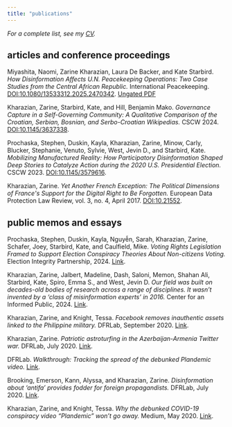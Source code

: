 ```yaml
---
title: "publications"
---
```


*For a complete list, see my [CV](https://zarine.net/kharazian_cv.pdf).* 

## articles and conference proceedings 

Miyashita, Naomi, Zarine Kharazian, Laura De Backer, and Kate Starbird. *How
Disinformation Affects U.N. Peacekeeping Operations: Two Case Studies from the Central
African Republic.* International Peacekeeping. [DOI:10.1080/13533312.2025.2470342](https://doi.org/10.1080/13533312.2025.2470342). [Ungated PDF](https://zarine.net/Miyashita_et_al_2025.pdf)

Kharazian, Zarine, Starbird, Kate, and Hill, Benjamin Mako. *Governance Capture in a Self-Governing Community: A Qualitative Comparison of the Croatian, Serbian, Bosnian, and Serbo-Croatian Wikipedias.* CSCW 2024. [DOI:10.1145/3637338](https://dl.acm.org/doi/10.1145/3637338).

Prochaska, Stephen, Duskin, Kayla, Kharazian, Zarine, Minow, Carly, Blucker, Stephanie, Venuto, Sylvie, West, Jevin D., and Starbird, Kate. *Mobilizing Manufactured Reality: How Participatory Disinformation Shaped Deep Stories to Catalyze Action during the 2020 U.S. Presidential Election.* CSCW 2023. [DOI:10.1145/3579616](https://dl.acm.org/doi/abs/10.1145/3579616).

Kharazian, Zarine. *Yet Another French Exception: The Political Dimensions of France's Support for the Digital Right to Be Forgotten.* European Data Protection Law Review, vol. 3, no. 4, April 2017. [DOI:10.21552](https://doi.org/10.21552/edpl/2017/4/7).


## public memos and essays 

Prochaska, Stephen, Duskin, Kayla, Nguyễn, Sarah, Kharazian, Zarine, Schafer, Joey, Starbird, Kate, and Caulfield, Mike. *Voting Rights Legislation Framed to Support Election Conspiracy Theories About Non-citizens Voting.* Election Integrity Partnership, 2024. [Link](https://www.eipartnership.net/blog/non-citizen-voting-conspiracy-theory).

Kharazian, Zarine, Jalbert, Madeline, Dash, Saloni, Memon, Shahan Ali, Starbird, Kate, Spiro, Emma S., and West, Jevin D. *Our field was built on decades-old bodies of research across a range of disciplines. It wasn’t invented by a ‘class of misinformation experts’ in 2016.* Center for an Informed Public, 2024. [Link](https://www.cip.uw.edu/2024/01/24/misinformation-field-research/).

Kharazian, Zarine, and Knight, Tessa. *Facebook removes inauthentic assets linked to the Philippine military.* DFRLab, September 2020. [Link](https://dfrlab.org/2020/09/22/facebook-removes-inauthentic-assets-linked-to-the-philippine-military/).

Kharazian, Zarine. *Patriotic astroturfing in the Azerbaijan-Armenia Twitter war.* DFRLab, July 2020. [Link](https://dfrlab.org/2020/07/21/patriotic-astroturfing-in-the-azerbaijan-armenia-twitter-war/).

DFRLab. *Walkthrough: Tracking the spread of the debunked Plandemic video.* [Link](https://dfrlab.github.io/Plandemic/).

Brooking, Emerson, Kann, Alyssa, and Kharazian, Zarine. *Disinformation about ‘antifa’ provides fodder for foreign propagandists.* DFRLab, July 2020. [Link](https://dfrlab.org/2020/07/17/disinformation-about-antifa-provides-fodder-for-foreign-propagandists/).

Kharazian, Zarine, and Knight, Tessa. *Why the debunked COVID-19 conspiracy video “Plandemic” won’t go away.* Medium, May 2020. [Link](https://medium.com/dfrlab/why-the-debunked-covid-19-conspiracy-video-plandemic-wont-go-away-c9dd36c2037c).